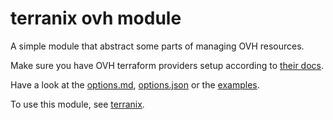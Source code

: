 # terranix ovh module

A simple module that abstract some parts of managing OVH resources.

Make sure you have OVH terraform providers setup according to [their docs](https://help.ovhcloud.com/csm/pl-terraform-at-ovhcloud?id=kb_article_view&sysparm_article=KB0054768).

Have a look at the [options.md](./options.md), [options.json](options.json) or the [examples](./examples).

To use this module, see [terranix](https://terranix.org/).
